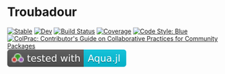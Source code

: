 # Troubadour

[![Stable](https://img.shields.io/badge/docs-stable-blue.svg)](https://theogf.github.io/Troubadour.jl/stable/)
[![Dev](https://img.shields.io/badge/docs-dev-blue.svg)](https://theogf.github.io/Troubadour.jl/dev/)
[![Build Status](https://github.com/theogf/Troubadour.jl/actions/workflows/CI.yml/badge.svg?branch=main)](https://github.com/theogf/Troubadour.jl/actions/workflows/CI.yml?query=branch%3Amain)
[![Coverage](https://codecov.io/gh/theogf/Troubadour.jl/branch/main/graph/badge.svg)](https://codecov.io/gh/theogf/Troubadour.jl)
[![Code Style: Blue](https://img.shields.io/badge/code%20style-blue-4495d1.svg)](https://github.com/invenia/BlueStyle)
[![ColPrac: Contributor's Guide on Collaborative Practices for Community Packages](https://img.shields.io/badge/ColPrac-Contributor's%20Guide-blueviolet)](https://github.com/SciML/ColPrac)
[![Aqua](https://raw.githubusercontent.com/JuliaTesting/Aqua.jl/master/badge.svg)](https://github.com/JuliaTesting/Aqua.jl)
